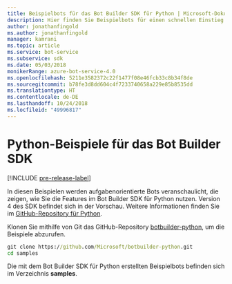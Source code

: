 ```yaml
---
title: Beispielbots für das Bot Builder SDK für Python | Microsoft-Dokumentation
description: Hier finden Sie Beispielbots für einen schnellen Einstieg in die Botentwicklung mit dem Bot Builder SDK für Python.
author: jonathanfingold
ms.author: jonathanfingold
manager: kamrani
ms.topic: article
ms.service: bot-service
ms.subservice: sdk
ms.date: 05/03/2018
monikerRange: azure-bot-service-4.0
ms.openlocfilehash: 5211e3582372c22f1477f08e46fcb33c8b34f8de
ms.sourcegitcommit: b78fe3d8dd604c4f7233740658a229e85b8535dd
ms.translationtype: HT
ms.contentlocale: de-DE
ms.lasthandoff: 10/24/2018
ms.locfileid: "49996817"
---
```

# <a name="python-samples-for-bot-builder-sdk"></a>Python-Beispiele für das Bot Builder SDK
[!INCLUDE [pre-release-label](../includes/pre-release-label.md)]

In diesen Beispielen werden aufgabenorientierte Bots veranschaulicht, die zeigen, wie Sie die Features im Bot Builder SDK für Python nutzen. Version 4 des SDK befindet sich in der Vorschau. Weitere Informationen finden Sie im [GitHub-Repository für Python](https://github.com/Microsoft/botbuilder-python). 

Klonen Sie mithilfe von Git das GitHub-Repository [botbuilder-python](https://github.com/Microsoft/botbuilder-python), um die Beispiele abzurufen.

```cmd
git clone https://github.com/Microsoft/botbuilder-python.git
cd samples
```
Die mit dem Bot Builder SDK für Python erstellten Beispielbots befinden sich im Verzeichnis **samples**.
